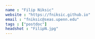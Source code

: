 ```yaml
---
name : "Filip Niksic"
website : "https://fniksic.github.io"
email : "fniksic@seas.upenn.edu"
tags : ["postdoc"]
headshot : "FilipN.jpg"
---
```

